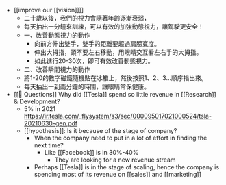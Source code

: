 - [[improve our [[vision]]]]
    - 二十歲以後，我們的視力會隨著年齡逐漸衰弱，
    - 每天抽出一分鐘來訓練，可以有效的加強動態視力，讓駕駛更安全！
    - 一、改善動態視力的動作
        - 向前方伸出雙手，雙手的距離要超過肩膀寬度。
        - 伸出大拇指，頭不要左右移動，用眼睛交互看左右手的大拇指。
        - 如此進行20-30次，即可有效改善動態視力。
    - 二、改善瞬間視力的動作
    - 將1-20的數字磁鐵隨機貼在冰箱上，然後按照1、2、3…順序指出來。
    - 每天抽出一到兩分鐘的時間，讓眼睛常保健康。
- [[🤔 Questions]] Why did [[Tesla]] spend so little revenue in [[Research]] & Development?
    - 5% in 2021 https://ir.tesla.com/_flysystem/s3/sec/000095017021000524/tsla-20210630-gen.pdf
    - [[hypothesis]]: Is it because of the stage of company?
        - When the company need to put in a lot of effort in finding the next time?
            - Like [[Facebook]] is in 30%-40%
                - They are looking for a new revenue stream
        - Perhaps [[Tesla]] is in the stage of scaling, hence the company is spending most of its revenue on [[sales]] and [[marketing]]
